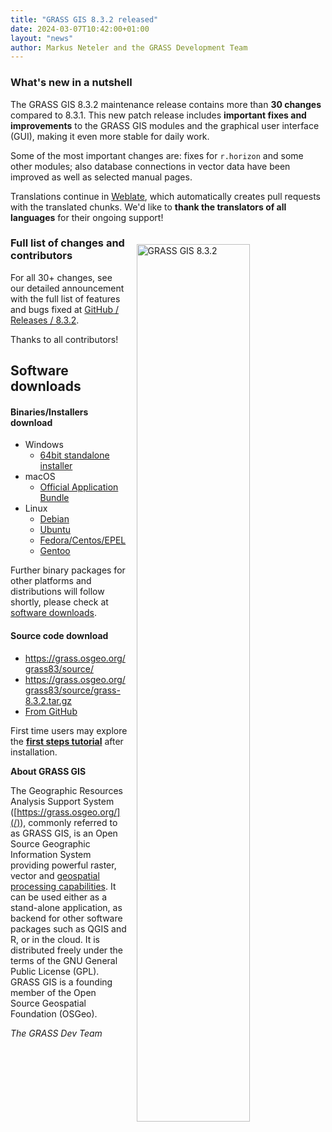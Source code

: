 ```yaml
---
title: "GRASS GIS 8.3.2 released"
date: 2024-03-07T10:42:00+01:00
layout: "news"
author: Markus Neteler and the GRASS Development Team
---
```


### What's new in a nutshell

The GRASS GIS 8.3.2 maintenance release contains more than **30 changes**
compared to 8.3.1. This new patch release includes
**important fixes and improvements** to the GRASS GIS modules and the
graphical user interface (GUI), making it even more stable for daily work.

Some of the most important changes are: fixes for `r.horizon` and some
other modules; also database connections in vector data have been improved
as well as selected manual pages.

Translations continue in
[Weblate](https://weblate.osgeo.org/projects/grass-gis/), which
automatically creates pull requests with the translated chunks.
We'd like to **thank the translators of all languages** for their
ongoing support!

<a href="/images/news/grass832_TODO.png">
  <img src="/images/news/grass832_TODO.png"
   alt="GRASS GIS 8.3.2"
   title="GRASS GIS 8.3.2"
   width="60%" style="float:right;padding-left:15px;padding-top:20px">
</a>

### Full list of changes and contributors

For all 30+ changes, see our detailed announcement with the full list of
features and bugs fixed at
[GitHub / Releases / 8.3.2](https://github.com/OSGeo/grass/releases/tag/8.3.2).

Thanks to all contributors!

## Software downloads

#### Binaries/Installers download

- Windows
  - [64bit standalone installer](https://grass.osgeo.org/grass83/binary/mswindows/native/WinGRASS-8.3.2-1-Setup.exe)
- macOS
  - [Official Application Bundle](https://cmbarton.github.io/grass-mac/download/)
- Linux
  - [Debian](https://tracker.debian.org/pkg/grass)
  - [Ubuntu](https://launchpad.net/~ubuntugis/+archive/ubuntu/ubuntugis-unstable)
  - [Fedora/Centos/EPEL](https://src.fedoraproject.org/rpms/grass)
  - [Gentoo](https://packages.gentoo.org/packages/sci-geosciences/grass)

Further binary packages for other platforms and distributions will follow shortly,
please check at [software downloads](/download/software/).

#### Source code download

- <https://grass.osgeo.org/grass83/source/>
- <https://grass.osgeo.org/grass83/source/grass-8.3.2.tar.gz>
- [From GitHub](https://github.com/OSGeo/grass/releases/tag/8.3.2)

First time users may explore the [**first steps tutorial**](/learn/) after
installation.

**About GRASS GIS**

The Geographic Resources Analysis Support System
([https://grass.osgeo.org/](/)), commonly referred to as GRASS GIS, is
an Open Source Geographic Information System providing powerful raster,
vector and [geospatial processing capabilities](https://grass.osgeo.org/learn/overview/).
It can be used either as a stand-alone application, as backend for other
software packages such as QGIS and R, or in the cloud. It is
distributed freely under the terms of the GNU General Public License (GPL).
GRASS GIS is a founding member of the Open Source Geospatial Foundation (OSGeo).

_The GRASS Dev Team_
